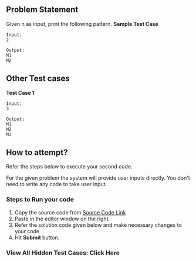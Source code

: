 ## Problem Statement
Given n as input, print the following pattern.
**Sample Test Case**
```
Input:
2

Output:
M1
M2
```
## Other Test cases
**Test Case 1**
```
Input:
3

Output:
M1
M2
M3
```
## How to attempt?
Refer the steps below to execute your second code.

For the given problem the system will provide user inputs directly. You don't need to write any code to take user input.

### Steps to Run your code

1. Copy the source code from [Source Code Link](https://raw.githubusercontent.com/Aartiarora22/Lab_assignments/main/R1/T2/Main.java)
2. Paste in the editor window on the right.
3. Refer the solution code given below and make necessary changes to your code
4. Hit **Submit** button.

### View All Hidden Test Cases: Click Here
